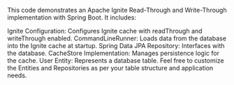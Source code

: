 This code demonstrates an Apache Ignite Read-Through and Write-Through implementation with Spring Boot. It includes:

Ignite Configuration: Configures Ignite cache with readThrough and writeThrough enabled.
CommandLineRunner: Loads data from the database into the Ignite cache at startup.
Spring Data JPA Repository: Interfaces with the database.
CacheStore Implementation: Manages persistence logic for the cache.
User Entity: Represents a database table.
Feel free to customize the Entities and Repositories as per your table structure and application needs.
